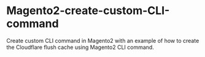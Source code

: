 # Magento2-create-custom-CLI-command
Create custom CLI command in Magento2 with an example of how to create the Cloudflare flush cache using Magento2 CLI command.

